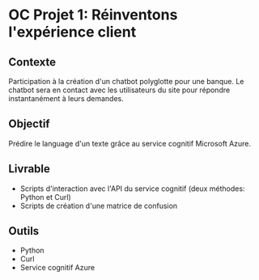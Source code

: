 # OC Projet 1: Réinventons l'expérience client

## Contexte

Participation à la création d'un chatbot polyglotte pour une banque.
Le chatbot sera en contact avec les utilisateurs du site pour répondre instantanément à leurs demandes.


## Objectif

Prédire le language d'un texte grâce au service cognitif Microsoft Azure.


## Livrable

- Scripts d'interaction avec l'API du service cognitif (deux méthodes: Python et Curl)
- Scripts de création d'une matrice de confusion


## Outils

- Python
- Curl
- Service cognitif Azure